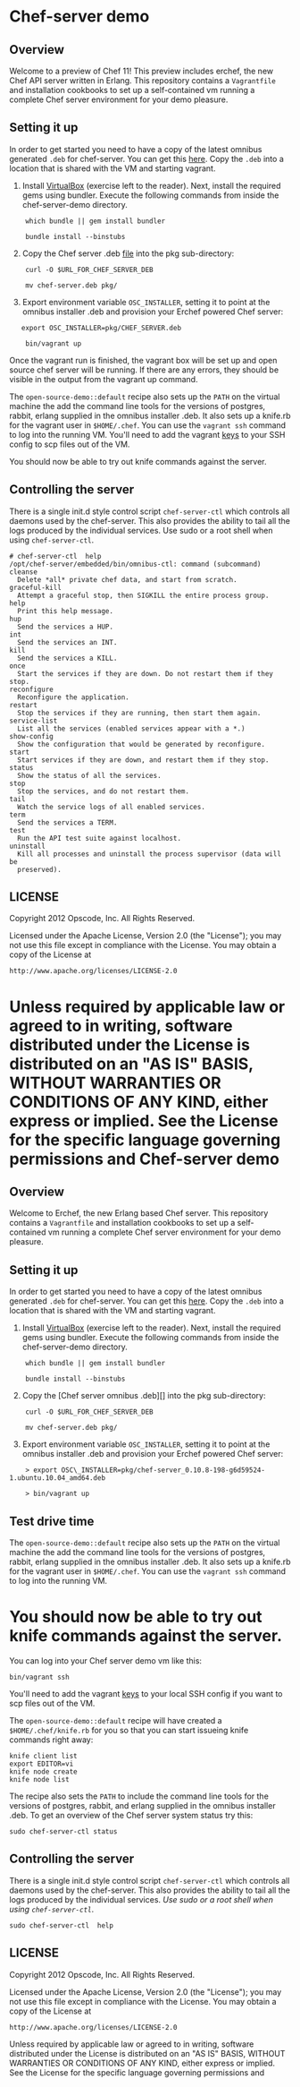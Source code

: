 
Chef-server demo
================

Overview
--------

Welcome to a preview of Chef 11! This preview includes erchef,
the new Chef API server written in Erlang. This repository contains
a `Vagrantfile` and installation cookbooks to set up a self-contained
vm running a complete Chef server environment for your demo pleasure.

Setting it up
-------------

In order to get started you need to have a copy of the latest omnibus
generated `.deb` for chef-server.  You can get this [here](). Copy the
`.deb` into a location that is shared with the VM and starting vagrant.

1. Install [VirtualBox](https://www.virtualbox.org/wiki/Downloads) (exercise left to
   the reader). Next, install the required gems using bundler. Execute the following
   commands from inside the chef-server-demo directory.

```
    which bundle || gem install bundler
```

```
    bundle install --binstubs
```

2. Copy the Chef server .deb [file](http://wiki.opscode.com) into the pkg
   sub-directory:

```
    curl -O $URL_FOR_CHEF_SERVER_DEB
```

```
    mv chef-server.deb pkg/
```

3. Export environment variable `OSC_INSTALLER`, setting it to point at
   the omnibus installer .deb and provision your Erchef powered Chef server:

```
   export OSC_INSTALLER=pkg/CHEF_SERVER.deb
```

```
    bin/vagrant up
```

Once the vagrant run is finished, the vagrant box will be set up and open source
chef server will be running.  If there are any errors, they should be visible in
the output from the vagrant up command.

The `open-source-demo::default` recipe also sets up the `PATH` on the virtual machine
the add the command line tools for the versions of postgres, rabbit, erlang supplied in
the omnibus installer .deb. It also sets up a knife.rb for the vagrant user in `$HOME/.chef`.
You can use the `vagrant ssh` command to log into the running VM. You'll need to add
the vagrant [keys](https://github.com/mitchellh/vagrant/tree/master/keys) to your SSH config to scp
files out of the VM.

You should now be able to try out knife commands against the server.

Controlling the server
-----------------------

There is a single init.d style control script `chef-server-ctl` which
controls all daemons used by the chef-server. This also provides the
ability to tail all the logs produced by the individual services. Use
sudo or a root shell when using `chef-server-ctl`.

    # chef-server-ctl  help
    /opt/chef-server/embedded/bin/omnibus-ctl: command (subcommand)
    cleanse
      Delete *all* private chef data, and start from scratch.
    graceful-kill
      Attempt a graceful stop, then SIGKILL the entire process group.
    help
      Print this help message.
    hup
      Send the services a HUP.
    int
      Send the services an INT.
    kill
      Send the services a KILL.
    once
      Start the services if they are down. Do not restart them if they stop.
    reconfigure
      Reconfigure the application.
    restart
      Stop the services if they are running, then start them again.
    service-list
      List all the services (enabled services appear with a *.)
    show-config
      Show the configuration that would be generated by reconfigure.
    start
      Start services if they are down, and restart them if they stop.
    status
      Show the status of all the services.
    stop
      Stop the services, and do not restart them.
    tail
      Watch the service logs of all enabled services.
    term
      Send the services a TERM.
    test
      Run the API test suite against localhost.
    uninstall
      Kill all processes and uninstall the process supervisor (data will be
      preserved).

LICENSE
-------

Copyright 2012 Opscode, Inc. All Rights Reserved.

Licensed under the Apache License, Version 2.0 (the "License"); you may
not use this file except in compliance with the License. You may obtain
a copy of the License at

    http://www.apache.org/licenses/LICENSE-2.0

Unless required by applicable law or agreed to in writing, software
distributed under the License is distributed on an "AS IS" BASIS,
WITHOUT WARRANTIES OR CONDITIONS OF ANY KIND, either express or implied.
See the License for the specific language governing permissions and
Chef-server demo
================

Overview
--------

Welcome to Erchef, the new Erlang based Chef server. This
repository contains a `Vagrantfile` and installation cookbooks to
set up a self-contained vm running a complete Chef server environment
for your demo pleasure.

Setting it up
-------------

In order to get started you need to have a copy of the latest omnibus
generated `.deb` for chef-server.  You can get this [here](). Copy the
`.deb` into a location that is shared with the VM and starting vagrant.

1. Install [VirtualBox](https://www.virtualbox.org/wiki/Downloads) (exercise left to
   the reader). Next, install the required gems using bundler. Execute the following
   commands from inside the chef-server-demo directory.
```
    which bundle || gem install bundler

    bundle install --binstubs
```

2. Copy the [Chef server omnibus .deb][] into the pkg
   sub-directory:
```
    curl -O $URL_FOR_CHEF_SERVER_DEB

    mv chef-server.deb pkg/
```

3. Export environment variable `OSC_INSTALLER`, setting it to point at
   the omnibus installer .deb and provision your Erchef powered Chef server:

```
    > export OSC\_INSTALLER=pkg/chef-server_0.10.8-198-g6d59524-1.ubuntu.10.04_amd64.deb

    > bin/vagrant up
```

Test drive time
---------------

The `open-source-demo::default` recipe also sets up the `PATH` on the virtual machine
the add the command line tools for the versions of postgres, rabbit, erlang supplied in
the omnibus installer .deb. It also sets up a knife.rb for the vagrant user in `$HOME/.chef`.
You can use the `vagrant ssh` command to log into the running VM.

You should now be able to try out knife commands against the server.
=======
You can log into your Chef server demo vm like this:

    bin/vagrant ssh

You'll need to add the vagrant [keys](https://github.com/mitchellh/vagrant/tree/master/keys) to
your local SSH config if you want to scp files out of the VM.

The `open-source-demo::default` recipe will have created a
`$HOME/.chef/knife.rb` for you so that you can start issueing knife
commands right away:

    knife client list
    export EDITOR=vi
    knife node create
    knife node list

The recipe also sets the `PATH` to include the command line tools for
the versions of postgres, rabbit, and erlang supplied in the omnibus
installer .deb. To get an overview of the Chef server system status
try this:

    sudo chef-server-ctl status

Controlling the server
-----------------------

There is a single init.d style control script `chef-server-ctl` which
controls all daemons used by the chef-server. This also provides the
ability to tail all the logs produced by the individual services. *Use
sudo or a root shell when using `chef-server-ctl`*.

    sudo chef-server-ctl  help

LICENSE
-------

Copyright 2012 Opscode, Inc. All Rights Reserved.

Licensed under the Apache License, Version 2.0 (the "License"); you may
not use this file except in compliance with the License. You may obtain
a copy of the License at

    http://www.apache.org/licenses/LICENSE-2.0

Unless required by applicable law or agreed to in writing, software
distributed under the License is distributed on an "AS IS" BASIS,
WITHOUT WARRANTIES OR CONDITIONS OF ANY KIND, either express or implied.
See the License for the specific language governing permissions and

